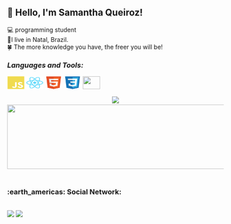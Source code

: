 ## :sunflower: Hello, I'm Samantha Queiroz!

:computer: programming student <br/>
 :ocean:I live in Natal, Brazil. <br/>
 :four_leaf_clover: The more knowledge you have, the freer you will be!
 <h3>
 <i>Languages and Tools:</i>
 </h3>
<div style="display: inline_block">
  <img align="center" alt="Rafa-Js" height="30" width="40" src="https://raw.githubusercontent.com/devicons/devicon/master/icons/javascript/javascript-plain.svg">
  <img align="center" alt="Rafa-React" height="30" width="40" src="https://raw.githubusercontent.com/devicons/devicon/master/icons/react/react-original.svg">
  <img align="center" alt="Rafa-HTML" height="30" width="40" src="https://raw.githubusercontent.com/devicons/devicon/master/icons/html5/html5-original.svg">
  <img align="center" alt="Rafa-CSS" height="30" width="40" src="https://raw.githubusercontent.com/devicons/devicon/master/icons/css3/css3-original.svg">
  <img align="center" height="30" width="40" src="https://cdn.jsdelivr.net/gh/devicons/devicon/icons/vscode/vscode-original.svg" />
  </div>
  <br/>
  <div align="center">
  <img height="180em" src="https://github-readme-stats.vercel.app/api?username=SamanthaQueiroz&show_icons=true&theme=dracula&include_all_commits=true&count_private=true"/>
  <img height="150em" width="550em" src="https://github-readme-stats.vercel.app/api/top-langs/?username=SamanthaQueiroz&layout=compact&langs_count=7&theme=dracula"/>
</div>
<br/>
<h3> :earth_americas: Social Network: </h3/> <br/>
<a href="https://www.linkedin.com/in/samantha-queiroz-b94533230/" target="_blank"><img src="https://img.shields.io/badge/-LinkedIn-%230077B5?style=for-the-badge&logo=linkedin&logoColor=white" target="_blank"></a> 
 <a href = "mailto:ssequeiroz@gmail.com"><img src="https://img.shields.io/badge/-Gmail-%23333?style=for-the-badge&logo=gmail&logoColor=white" target="_blank"></a>
  
